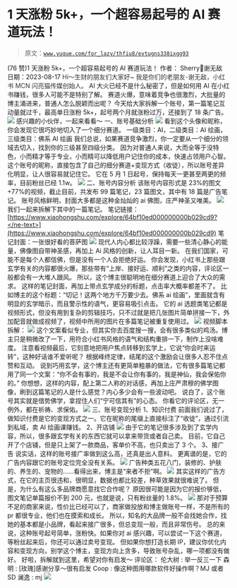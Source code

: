 # 1 天涨粉 5k+，一个超容易起号的 AI 赛道玩法！

> 原文：[`www.yuque.com/for_lazy/thfiu8/evtugns338ixgg93`](https://www.yuque.com/for_lazy/thfiu8/evtugns338ixgg93)

<ne-h2 id="4906a760" data-lake-id="4906a760"><ne-heading-ext><ne-heading-anchor></ne-heading-anchor><ne-heading-fold></ne-heading-fold></ne-heading-ext><ne-heading-content><ne-text id="ua9b0f43f">(76 赞)1 天涨粉 5k+，一个超容易起号的 AI 赛道玩法！</ne-text></ne-heading-content></ne-h2> <ne-p id="u1da1385c" data-lake-id="u1da1385c"><ne-text id="u5bd071b7">作者： Sherry💎谢无敌</ne-text></ne-p> <ne-p id="u0d9757dd" data-lake-id="u0d9757dd"><ne-text id="u4643f927">日期：2023-08-17</ne-text></ne-p> <ne-p id="u62afd88f" data-lake-id="u62afd88f"><ne-text id="u01968023" style="background-color: rgb(255, 255, 255); color: rgb(47, 48, 52);">Hi～生财的朋友们大家好~ 我是你们的老朋友-谢无敌，小红书 MCN 闪亮猫传媒创始人。</ne-text></ne-p> <ne-p id="ubf46a7f9" data-lake-id="ubf46a7f9"><ne-text id="u81b7c069">AI 大火已经不是什么秘密了，但是如何用 AI 在小红书赚钱，很多人可能不是特别了解。</ne-text></ne-p> <ne-p id="ue47455c6" data-lake-id="ue47455c6"><ne-text id="ua0a61f70">赛道火爆，意味着竞争也很激烈，大批量的博主涌进来，普通人怎么脱颖而出呢？</ne-text></ne-p> <ne-p id="u095e3cc1" data-lake-id="u095e3cc1"><ne-text id="ud5010738">今天给大家拆解一个账号，第一篇笔记互动量就过千，最高单日涨粉 5k+，起号两个月就涨粉过万，还接到了 18 条广告。</ne-text></ne-p> <ne-p id="u9b354662" data-lake-id="u9b354662"><ne-card data-card-name="image" data-card-type="inline" id="sDCfi" data-event-boundary="card">![](img/4ada36ebd0990d19231dfa3d78d3ec04.png)</ne-card></ne-p> <ne-p id="u25c21906" data-lake-id="u25c21906"><ne-text id="ub251fcba">感兴趣的小伙伴，一起来看看～</ne-text></ne-p> <ne-h2 id="93debcb0" data-lake-id="93debcb0"><ne-heading-ext><ne-heading-anchor></ne-heading-anchor><ne-heading-fold></ne-heading-fold></ne-heading-ext><ne-heading-content><ne-text id="u185badc9">一、账号基础分析</ne-text></ne-heading-content></ne-h2> <ne-p id="u7657c6bb" data-lake-id="u7657c6bb"><ne-card data-card-name="image" data-card-type="inline" id="zlYBN" data-event-boundary="card">![](img/3d27bb202b26a79ad4eb17ccbab2e23d.png)</ne-card></ne-p> <ne-p id="u68602671" data-lake-id="u68602671"><ne-text id="u633d82ff">看到这个头像和昵称，你会发现它很巧妙地切入了一个细分赛道。</ne-text></ne-p> <ne-p id="u8c564c4b" data-lake-id="u8c564c4b"><ne-text id="u6b938f80">一级类目：AI，二级类目：AI 绘画，三级类目：佛系 AI 绘画</ne-text></ne-p> <ne-p id="u5bc8c582" data-lake-id="u5bc8c582"><ne-text id="u98f2be0a">我们总说，如果赛道竞争激烈，你一定要从一个细分的领域去切入，找到你的三级甚至四级分类。</ne-text></ne-p> <ne-p id="u9fae20ee" data-lake-id="u9fae20ee"><ne-text id="uc21cc97d">因为对普通人来说，</ne-text><ne-text id="u4d691870" ne-bold="true">大而全等于没特色，小而精才等于专业，</ne-text><ne-text id="u0cc4330b">小而精可以降低用户记住你的成本，快速占领用户心智。</ne-text></ne-p> <ne-p id="uea12c976" data-lake-id="uea12c976"><ne-text id="u9864bd6b">这个账号的昵称，直接包含了自己的细分赛道+变现方式（收徒），所以账号差异化明显，让人很容易就记住它。</ne-text></ne-p> <ne-p id="u01b2fb71" data-lake-id="u01b2fb71"><ne-text id="u185c0c8c">它在 5 月 1 日起号，保持每天一更甚至两更的频率，目前粉丝已经 1.1w。</ne-text></ne-p> <ne-p id="u979394fc" data-lake-id="u979394fc"><ne-card data-card-name="image" data-card-type="inline" id="X7aSg" data-event-boundary="card">![](img/3ef58d805f0218a97028a91b1b97548d.png)</ne-card></ne-p> <ne-h2 id="5140c34d" data-lake-id="5140c34d"><ne-heading-ext><ne-heading-anchor></ne-heading-anchor><ne-heading-fold></ne-heading-fold></ne-heading-ext><ne-heading-content><ne-text id="u35bac9fe">二、账号内容分析</ne-text></ne-heading-content></ne-h2> <ne-p id="u29ff860e" data-lake-id="u29ff860e"><ne-text id="uef158dfd">该账号内容形式是 23%的图文+77%的视频，截止目前，共发布 99 篇笔记，23 篇图文，其中有 18 篇是广告笔记。</ne-text></ne-p> <ne-p id="ue6c833e6" data-lake-id="ue6c833e6"><ne-text id="ub2e25c90">账号风格鲜明，封面大多都是这种金灿灿的 ai 佛图，庄严神圣又唯美。</ne-text></ne-p> <ne-p id="ue29a5798" data-lake-id="ue29a5798"><ne-card data-card-name="image" data-card-type="inline" id="cQgbM" data-event-boundary="card">![](img/7837ddd6ee86c472f8d45b66250bc529.png)</ne-card></ne-p> <ne-p id="u2a3ddc07" data-lake-id="u2a3ddc07"><ne-text id="u684eaa5f">我们一起来拆解下其中的一篇笔记。</ne-text></ne-p> <ne-p id="u7cc0c972" data-lake-id="u7cc0c972"><ne-text id="u0c939b10" ne-bold="true">笔记链接：</ne-text>[<ne-text id="u8a7a3f02" ne-underline="true">https://www.xiaohongshu.com/explore/64bf10ed000000000b029cd9?</ne-text>](https://www.xiaohongshu.com/explore/64bf10ed000000000b029cd9)</ne-p> <ne-p id="u8e371d3a" data-lake-id="u8e371d3a"><ne-text id="u476b5d1c" ne-bold="true">笔记封面：</ne-text><ne-text id="u1fb96dbf">一张很好看的菩萨图</ne-text></ne-p> <ne-p id="u0e5afa9a" data-lake-id="u0e5afa9a"><ne-card data-card-name="image" data-card-type="inline" id="D9Tdj" data-event-boundary="card">![](img/ebeb562f46e28958ca1956578349998c.png)</ne-card></ne-p> <ne-p id="ucd225dc2" data-lake-id="ucd225dc2"><ne-text id="ube4612b1">现代人内心都比较浮躁，需要一些清心静心的能量，佛像图自带神圣感，再加上 Ai 风格的创新，让人耳目一新。</ne-text></ne-p> <ne-p id="ud5e29349" data-lake-id="ud5e29349"><ne-text id="ua2ee5aef">在我们国家，</ne-text><ne-text id="ua8f756d3" ne-bold="true">可能不是每个人都信佛，但是没有一个人会拒绝好运。</ne-text></ne-p> <ne-p id="ub9a97173" data-lake-id="ub9a97173"><ne-text id="u6f6e565e">你会发现，小红书上那些跟玄学有关的内容都很火爆，那些带有“上岸、接好运、顺利”之类的内容，评论区一般都会有一大堆人跟风。</ne-text></ne-p> <ne-p id="uaf67bf3a" data-lake-id="uaf67bf3a"><ne-text id="ude65b90a">所以，这个博主很聪明地在细分赛道上迎合了大众的需求。</ne-text></ne-p> <ne-p id="u512edd22" data-lake-id="u512edd22"><ne-text id="ubbefb5fd">这样的笔记封面，再加上带点玄学成分的标题，点击率大概率都差不了。</ne-text></ne-p> <ne-p id="u31f4d0f2" data-lake-id="u31f4d0f2"><ne-text id="u5575a060">比如博主的这个标题：</ne-text><ne-text id="u90e08a10" ne-bold="true">“切记！这两个地方千万要少去。佛系 ai 绘画”，</ne-text><ne-text id="u86cc93b4">里面就含有明显的玄学暗示，而且警示性的语气，更容易吸引点击。</ne-text></ne-p> <ne-p id="u44b6c018" data-lake-id="u44b6c018"><ne-text id="u40a078b2">它的 ai 选题类笔记都是视频形式，但没有用到复杂的剪辑技巧，只不过就是把几张图片简单拼接一下，外加配音就做成视频了，视频中所用的图片在多篇笔记被重复使用过。</ne-text></ne-p> <ne-p id="ue1225f5d" data-lake-id="ue1225f5d"><ne-card data-card-name="image" data-card-type="inline" id="a2o7o" data-event-boundary="card">![](img/bc208873710f826c359b41cdf0e102e7.png)</ne-card></ne-p> <ne-p id="u8b4da77c" data-lake-id="u8b4da77c"><ne-text id="u48d3aa43" ne-bold="true">视频脚本拆解：</ne-text></ne-p> <ne-p id="u09cb11c4" data-lake-id="u09cb11c4"><ne-card data-card-name="image" data-card-type="inline" id="yJvFc" data-event-boundary="card">![](img/eb7c771c327fbaea50e6f1fbaf124fe2.png)</ne-card></ne-p> <ne-p id="u26cfdcf5" data-lake-id="u26cfdcf5"><ne-text id="ufe81cafc">这个文案看似专业，但其实你去百度搜一搜，会有很多类似的鸡汤。博主只是稍微改了一下，用符合小红书风格的语气和结构重排一下，制作上没啥难度。</ne-text></ne-p> <ne-p id="u1bf90483" data-lake-id="u1bf90483"><ne-text id="uaab7e0d7">注意看视频最后，它刻意地把用户焦点转移到玄学上，它说“你会时来运转”，这种好话谁不爱听呢？</ne-text></ne-p> <ne-p id="uee058d3a" data-lake-id="uee058d3a"><ne-text id="u81a16d7e">根据峰终定律，结尾的这个激励会让很多人忍不住点赞和互动。</ne-text></ne-p> <ne-p id="u5d776b2b" data-lake-id="u5d776b2b"><ne-text id="ueea5ed35">说到巧用玄学，这个博主还有更简单粗暴的做法，它有很多篇笔记都用了同一个文案：</ne-text><ne-text id="u68f45c00" ne-bold="true">“你不会有事的，我是不会让你有事的，我是神仙，我会保佑你的。”</ne-text></ne-p> <ne-p id="u03ec587d" data-lake-id="u03ec587d"><ne-text id="ucb7f2141">你想想，这样的内容，配上第二人称的对话感，再加上庄严肃穆的佛学图像，刷到这篇笔记的人是什么感觉？内心多少会有一些波动吧。</ne-text></ne-p> <ne-p id="u8bcd20b0" data-lake-id="u8bcd20b0"><ne-text id="ua6ea96c8">说白了，这个账号其实就是借势佛学，拿捏住人们“宁可信其有”的心态。</ne-text></ne-p> <ne-p id="u6b6129bb" data-lake-id="u6b6129bb"><ne-text id="u579f36b3">你看它的评论区，无一例外，都在祈祷、求保佑。</ne-text></ne-p> <ne-p id="uc0846a04" data-lake-id="uc0846a04"><ne-card data-card-name="image" data-card-type="inline" id="IECeq" data-event-boundary="card">![](img/b3c6a138d9ae86ed857db6f8a651bc0e.png)</ne-card></ne-p> <ne-h2 id="ffc75dce" data-lake-id="ffc75dce"><ne-heading-ext><ne-heading-anchor></ne-heading-anchor><ne-heading-fold></ne-heading-fold></ne-heading-ext><ne-heading-content><ne-text id="ua67996e5">三、账号变现分析</ne-text></ne-heading-content></ne-h2> <ne-p id="u1e03b880" data-lake-id="u1e03b880"><ne-text id="uf5e16d4f" ne-bold="true">1、知识付费</ne-text></ne-p> <ne-p id="uc9a29651" data-lake-id="uc9a29651"><ne-text id="uffa8f195">前面我们说过了，做知识付费是它的变现方式之一。它在昵称的尾缀上直接标注了“收徒”，通过引流到私域，卖 AI 绘画课赚钱。</ne-text></ne-p> <ne-p id="ueae1b7b8" data-lake-id="ueae1b7b8"><ne-text id="u7839409f" ne-bold="true">2、开店铺</ne-text></ne-p> <ne-p id="u03eb15c5" data-lake-id="u03eb15c5"><ne-card data-card-name="image" data-card-type="inline" id="e2gXY" data-event-boundary="card">![](img/d1b14c75c00bd16b4f7d67c25f5ba9ed.png)</ne-card></ne-p> <ne-p id="ub457a659" data-lake-id="ub457a659"><ne-text id="ub53643f8">由于它的笔记很多涉及到了玄学内容，所以，很多跟玄学有关的东西它就可以拿来带货或者自己卖。</ne-text></ne-p> <ne-p id="u61ffa575" data-lake-id="u61ffa575"><ne-text id="u33dfb87c">目前，它自己开了个店铺，但是只上架了一款商品，客单价不高，也只卖出了 3 个。</ne-text></ne-p> <ne-p id="uc04653a6" data-lake-id="uc04653a6"><ne-text id="u4e5dad42" ne-bold="true">3、接广告</ne-text></ne-p> <ne-p id="u48160b71" data-lake-id="u48160b71"><ne-text id="ue016d95b">说实话，这样的账号接广率做到这么高，还真是出人意料。</ne-text></ne-p> <ne-p id="uc11ab6ed" data-lake-id="uc11ab6ed"><ne-text id="u59fc209b">更离谱的是，它的广告内容跟它的账号定位完全没有关系。</ne-text></ne-p> <ne-p id="ufd4f9909" data-lake-id="ufd4f9909"><ne-card data-card-name="image" data-card-type="inline" id="vAwMQ" data-event-boundary="card">![](img/abe307a9c21e461323afc1837f7367b5.png)</ne-card></ne-p> <ne-p id="ucb27e1a3" data-lake-id="ucb27e1a3"><ne-text id="u1f331442">广告种类五花八门，装修的、护肤的、养生的、宠物的......看得出来，博主是“来者不拒”啊。</ne-text></ne-p> <ne-p id="uc4e56d2c" data-lake-id="uc4e56d2c"><ne-card data-card-name="image" data-card-type="inline" id="Ip128" data-event-boundary="card">![](img/5d7dc78926c1cfdc3373a601532293d9.png)</ne-card></ne-p> <ne-p id="uc2d17dfb" data-lake-id="uc2d17dfb"><ne-text id="u63d9b877">其实这样的广告方式，在它的主页很违和，很明显，数据也都比较差，种草效果就很难说了。</ne-text></ne-p> <ne-p id="u1fc315cf" data-lake-id="u1fc315cf"><ne-text id="u77853102">但是，为什么有这么多品牌商愿意找它合作呢？</ne-text></ne-p> <ne-p id="u0ba00166" data-lake-id="u0ba00166"><ne-text id="u9c45cb26">原因很可能是因为它的报价够低，图文笔记单篇报价不到 200 元，也就是说，只有粉丝量的 1.8%。</ne-text></ne-p> <ne-p id="uc323852f" data-lake-id="uc323852f"><ne-card data-card-name="image" data-card-type="inline" id="L0inO" data-event-boundary="card">![](img/791768e4a0e99e95391b3ca9be91cc46.png)</ne-card></ne-p> <ne-p id="u30fe6f72" data-lake-id="u30fe6f72"><ne-text id="u09f543a7">那对于预算不足的商家来说，性价比已经可以了，商家做投放和博主做账号一样，不是所有的 pr 都很专业，他们也在摸索和成长。</ne-text></ne-p> <ne-p id="u02f415bf" data-lake-id="u02f415bf"><ne-text id="u9693b746">所以，知名的大品牌一般不会找她合作，找她的基本都是小品牌，看起来接广很多，但总变现一般，而且非常伤号。</ne-text></ne-p> <ne-p id="u11b14284" data-lake-id="u11b14284"><ne-text id="ua00510f6">总的来说，这种账号起号简单，涨粉快。如果你对 ai 感兴趣，可以尝试一下这个赛道，等粉丝起来后，你还可以通过卖号变现。</ne-text></ne-p> <ne-p id="ue8bacd7f" data-lake-id="ue8bacd7f"><ne-text id="u54eda56a">但如果你想打造长期 IP，建议你优化内容和变现方向，别学这个博主，变现方向上贪多，导致账号杂乱，哪一项都没有做好。</ne-text></ne-p> <ne-p id="udfd49c67" data-lake-id="udfd49c67"><ne-text id="ue385aef7">好啦，拆解就到这里，希望对你有启发～</ne-text></ne-p> <ne-hole id="ub99de615" data-lake-id="ub99de615"><ne-card data-card-name="hr" data-card-type="block" id="VxldT" data-event-boundary="card"><ne-p id="u6c80f423" data-lake-id="u6c80f423"><ne-text id="ub050b2a9">评论区：</ne-text></ne-p> <ne-p id="u945319ac" data-lake-id="u945319ac"><ne-text id="u377a41e1">伦大树 : 举一反三一下</ne-text> <ne-text id="u3d1273e9">森明 : [玫瑰]感谢分享～很有启发</ne-text> <ne-text id="u71e4c96c">Coop : 像这种图用哪款软件好操作啊？MJ 或者 SD</ne-text> <ne-text id="ueedb69af">澜逸 : mj</ne-text></ne-p> <ne-p id="ueb0404b7" data-lake-id="ueb0404b7"><ne-card data-card-name="image" data-card-type="inline" id="QPTQw" data-event-boundary="card">![](img/894d30a529e7c37bcd3392323c99941c.png)</ne-card></ne-p> <ne-hole id="u94815f02" data-lake-id="u94815f02"><ne-card data-card-name="hr" data-card-type="block" id="FWYrp" data-event-boundary="card"></ne-card></ne-hole></ne-card></ne-hole>